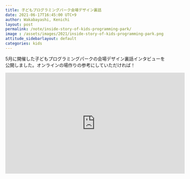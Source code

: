 ```yaml
---
title: 子どもプログラミングパーク会場デザイン裏話
date: 2021-06-17T16:45:00 UTC+9
author: Wakabayashi, Kenichi
layout: post
permalink: /note/inside-story-of-kids-programming-park/
image : /assets/images/2021/inside-story-of-kids-programming-park.png
attitude_sidebarlayout: default
categories: kids
---
```

5月に開催した子どもプログラミングパークの会場デザイン裏話インタビューを公開しました。オンラインの場作りの参考にしていただければ！

<iframe width="560" height="315" src="https://www.youtube.com/embed/uZieipl5ONI" title="YouTube video player" frameborder="0" allow="accelerometer; autoplay; clipboard-write; encrypted-media; gyroscope; picture-in-picture" allowfullscreen></iframe>